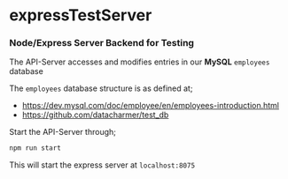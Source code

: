# expressTestServer
### Node/Express Server Backend for Testing


The API-Server accesses and modifies entries in our __MySQL__ `employees` database

The `employees` database structure is as defined at;
- https://dev.mysql.com/doc/employee/en/employees-introduction.html  
- https://github.com/datacharmer/test_db


Start the API-Server through;
```bash
npm run start
```

This will start the express server at `localhost:8075`